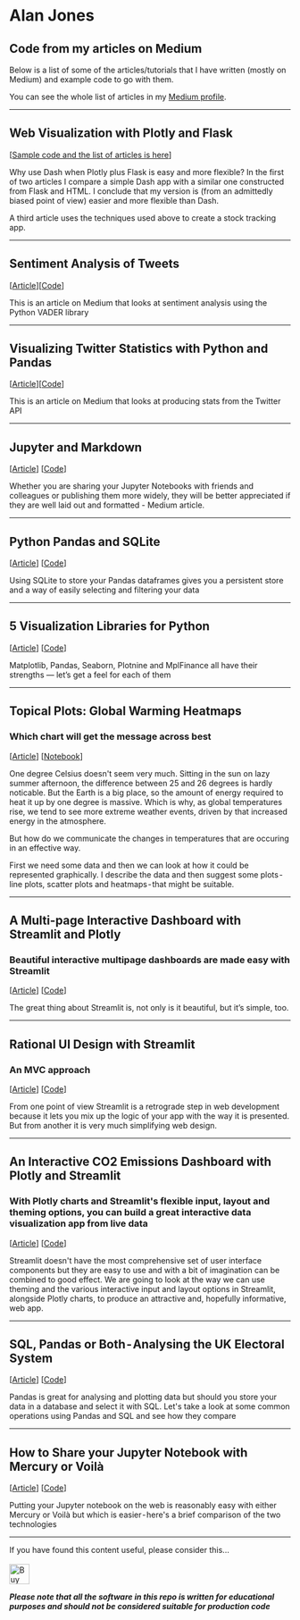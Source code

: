 # Alan Jones
## Code from my articles on Medium
Below is a list of some of the articles/tutorials that I have written (mostly on Medium) and example code to go with them.

You can see the whole list of articles in my [Medium profile](https://jones-alan.medium.com/).

<hr/>


## Web Visualization with Plotly and Flask

[[Sample code and the list of articles is here](https://alanjones2.github.io/Flask-Plotly/)]

Why use Dash when Plotly plus Flask is easy and more flexible? In the first of two articles I compare a simple Dash app with a similar one constructed from Flask and HTML. I conclude that my version is (from an admittedly biased point of view) easier and more flexible than Dash.

A third article uses the techniques used above to create a stock tracking app. 
<hr/>
 

## Sentiment Analysis of Tweets

[[Article](https://towardsdatascience.com/sentiment-analysis-of-tweets-167d040f0583)][[Code](https://github.com/alanjones2/Article-code/blob/master/sentimentvader.py)]

This is an article on Medium that looks at sentiment analysis using the Python VADER library

<hr/>

## Visualizing Twitter Statistics with Python and Pandas

[[Article](https://towardsdatascience.com/visualizing-twitter-statistics-with-python-and-pandas-956125b369e5)][[Code](https://github.com/alanjones2/Article-code/blob/master/twitterstats-anon.py)]

This is an article on Medium that looks at producing stats from the Twitter API

<hr/>

## Jupyter and Markdown

[[Article](https://towardsdatascience.com/jupyter-and-markdown-cbc1f0ea6406)] [[Code](https://github.com/alanjones2/Article-code/blob/master/markdownref.ipynb)]

Whether you are sharing your Jupyter Notebooks with friends and colleagues or publishing them more widely, 
they will be better appreciated if they are well laid out and formatted - Medium article.

<hr/>

## Python Pandas and SQLite

[[Article](https://towardsdatascience.com/python-pandas-and-sqlite-a0e2c052456f)] [[Code](https://github.com/alanjones2/Alan-Jones-article-code/blob/master/sqlitepandas.ipynb)]

Using SQLite to store your Pandas dataframes gives you a persistent store and a way of easily selecting and filtering your data

<hr/>

## 5 Visualization Libraries for Python

[[Article](https://towardsdatascience.com/5-visualization-libraries-for-python-7705527bcf99)] [[Code](https://github.com/alanjones2/Article-code/blob/master/5vizlibs.ipynb)]

Matplotlib, Pandas, Seaborn, Plotnine and MplFinance all have their strengths — let’s get a feel for each of them

<hr/>

## Topical Plots: Global Warming Heatmaps
### Which chart will get the message across best

[[Article](https://towardsdatascience.com/topical-plots-global-warming-6b5fb80a0371)] [[Notebook](https://github.com/alanjones2/Alan-Jones-article-code/blob/master/globalw.ipynb)]

One degree Celsius doesn't seem very much. Sitting in the sun on lazy summer afternoon, the difference between 25 and 26 degrees is hardly noticable.
But the Earth is a big place, so the amount of energy required to heat it up by one degree is massive. Which is why, as global temperatures rise, we tend to see more extreme weather events, driven by that increased energy in the atmosphere.

But how do we communicate the changes in temperatures that are occuring in an effective way. 

First we need some data and then we can look at how it could be represented graphically. I describe the data and then suggest some plots - line plots, scatter plots and heatmaps - that might be suitable.
<hr/>

## A Multi-page Interactive Dashboard with Streamlit and Plotly
### Beautiful interactive multipage dashboards are made easy with Streamlit
[[Article](https://towardsdatascience.com/a-multi-page-interactive-dashboard-with-streamlit-and-plotly-c3182443871a)] [[Code](https://github.com/alanjones2/Alan-Jones-article-code/blob/master/sttest4.py)]

The great thing about Streamlit is, not only is it beautiful, but it’s simple, too.
<hr/>

## Rational UI Design with Streamlit
### An MVC approach
[[Article](https://towardsdatascience.com/rational-ui-design-with-streamlit-61619f7a6ea4)] [[Code](https://github.com/alanjones2/Alan-Jones-article-code/blob/master/rat1.py)]

From one point of view Streamlit is a retrograde step in web development because it lets you mix up the logic of your app with the way it is presented. But from another it is very much simplifying web design.
<hr/>

## An Interactive CO2 Emissions Dashboard with Plotly and  Streamlit
### With Plotly charts and Streamlit's flexible input, layout and theming options, you can build a great interactive data visualization app from live data
[[Article](https://towardsdatascience.com/an-interactive-co2-emissions-dashboard-with-plotly-and-streamlit-b0bd4ae80cc8)] [[Code](https://github.com/alanjones2/Alan-Jones-article-code/tree/master/streamlitdark)]

Streamlit doesn't have the most comprehensive set of user interface components but they are easy to use and with a bit of imagination can be combined to good effect.
We are going to look at the way we can use theming and the various interactive input and layout options in Streamlit, alongside Plotly charts, to produce an attractive and, hopefully informative, web app.
<hr/>

## SQL, Pandas or Both - Analysing the UK Electoral System
[[Article](https://towardsdatascience.com/sql-pandas-or-both-analysing-the-uk-electoral-system-24fa01d33d05)] [[Code](https://github.com/alanjones2/Alan-Jones-article-code/tree/master/sqlpandas)]

Pandas is great for analysing and plotting data but should you store your data in a database and select it with SQL. Let's take a look at some common operations using Pandas and SQL and see how they compare
<hr/>

## How to Share your Jupyter Notebook with Mercury or Voilà
[[Article](https://towardsdatascience.com/how-to-share-your-jupyter-notebook-with-mercury-or-voil%C3%A0-2177110d2f6e)] [[Code](https://github.com/alanjones2/Alan-Jones-article-code/tree/master/mercury)]

Putting your Jupyter notebook on the web is reasonably easy with either Mercury or Voilà but which is easier - here's a brief comparison of the two technologies
<hr/>
If you have found this content useful, please consider this... <br/><br/>
<a href='https://ko-fi.com/M4M64THKG' target='_blank'><img height='36' style='border:0px;height:36px;' src='https://cdn.ko-fi.com/cdn/kofi2.png?v=2' border='0' alt='Buy Me a Coffee at ko-fi.com' /></a>

__*Please note that all the software in this repo is written for educational purposes and should not be considered suitable for production code*__


